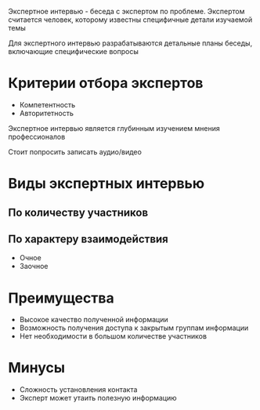 Экспертное интервью - беседа с экспертом по проблеме. Экспертом считается человек, которому известны специфичные детали изучаемой темы

Для экспертного интервью разрабатываются детальные планы беседы, включающие специфические вопросы

# Критерии отбора экспертов
- Компетентность
- Авторитетность

Экспертное интервью является глубинным изучением мнения профессионалов

Стоит попросить записать аудио/видео

# Виды экспертных интервью
## По количеству участников

## По характеру взаимодействия
- Очное
- Заочное

# Преимущества
- Высокое качество полученной информации
- Возможность получения доступа к закрытым группам информации
- Нет необходимости в большом количестве участников
# Минусы
- Сложность установления контакта
- Эксперт может утаить полезную информацию
